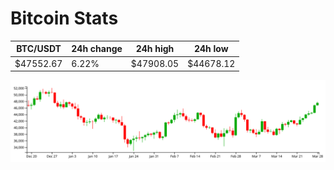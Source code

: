 # Bitcoin Stats

BTC/USDT|24h change|24h high|24h low|
|---|---|---|---|
|$47552.67|6.22%|$47908.05|$44678.12|

<img src="./chart.svg">
